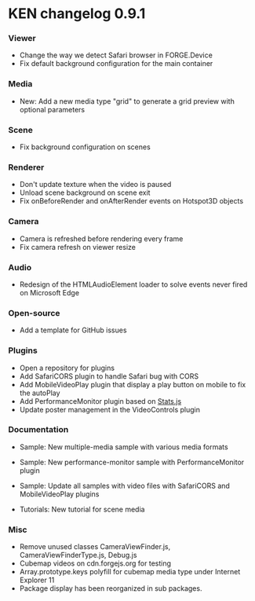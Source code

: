# KEN changelog 0.9.1

### Viewer

- Change the way we detect Safari browser in FORGE.Device
- Fix default background configuration for the main container

### Media

- New: Add a new media type "grid" to generate a grid preview with optional parameters

### Scene

- Fix background configuration on scenes

### Renderer

- Don't update texture when the video is paused
- Unload scene background on scene exit
- Fix onBeforeRender and onAfterRender events on Hotspot3D objects

### Camera

- Camera is refreshed before rendering every frame
- Fix camera refresh on viewer resize

### Audio

- Redesign of the HTMLAudioElement loader to solve events never fired on Microsoft Edge

### Open-source

- Add a template for GitHub issues

### Plugins

- Open a repository for plugins
- Add SafariCORS plugin to handle Safari bug with CORS
- Add MobileVideoPlay plugin that display a play button on mobile to fix the autoPlay
- Add PerformanceMonitor plugin based on [Stats.js](https://github.com/mrdoob/stats.js/)
- Update poster management in the VideoControls plugin

### Documentation

- Sample: New multiple-media sample with various media formats
- Sample: New performance-monitor sample with PerformanceMonitor plugin
- Sample: Update all samples with video files with SafariCORS and MobileVideoPlay plugins

- Tutorials: New tutorial for scene media

### Misc

- Remove unused classes CameraViewFinder.js, CameraViewFinderType.js, Debug.js
- Cubemap videos on cdn.forgejs.org for testing
- Array.prototype.keys polyfill for cubemap media type under Internet Explorer 11
- Package display has been reorganized in sub packages.
